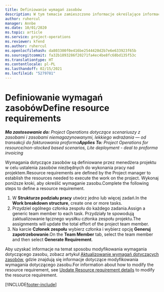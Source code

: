 ```yaml
---
title: Definiowanie wymagań zasobów
description: W tym temacie zamieszczono informacje określające informację wymagania zasobów.
author: ruhercul
manager: Annbe
ms.date: 10/01/2020
ms.topic: article
ms.service: project-operations
ms.reviewer: kfend
ms.author: ruhercul
ms.openlocfilehash: da803300f0e416be2544420d2b7e6e633923f65b
ms.sourcegitcommit: fa32b1893286f20271fa4ec4be8fc68bd135f53c
ms.translationtype: HT
ms.contentlocale: pl-PL
ms.lasthandoff: 02/15/2021
ms.locfileid: "5279781"
---
```

# <a name="define-resource-requirements"></a><span data-ttu-id="0590f-103">Definiowanie wymagań zasobów</span><span class="sxs-lookup"><span data-stu-id="0590f-103">Define resource requirements</span></span>

<span data-ttu-id="0590f-104">_**Ma zastosowanie do:** Project Operations dotyczące scenariuszy z zasobami i zasobami niemagazynowanymi, lekkiego wdrażania — od transakcji do fakturowania proforma_</span><span class="sxs-lookup"><span data-stu-id="0590f-104">_**Applies To:** Project Operations for resource/non-stocked based scenarios, Lite deployment - deal to proforma invoicing_</span></span>

<span data-ttu-id="0590f-105">Wymagania dotyczące zasobów są definiowane przez menedżera projektu w celu ustalenia zasobów niezbędnych do wykonania pracy nad projektem.</span><span class="sxs-lookup"><span data-stu-id="0590f-105">Resource requirements are defined by the Project manager to establish the resources needed to execute the work on the project.</span></span> <span data-ttu-id="0590f-106">Wykonaj poniższe kroki, aby określić wymaganie zasobu.</span><span class="sxs-lookup"><span data-stu-id="0590f-106">Complete the following steps to define a resource requirement.</span></span>

1.  <span data-ttu-id="0590f-107">W **Strukturze podziału pracy** utwórz jedno lub więcej zadań.</span><span class="sxs-lookup"><span data-stu-id="0590f-107">In the **Work breakdown structure**, create one or more tasks.</span></span>
2.  <span data-ttu-id="0590f-108">Przydziel ogólnego członka zespołu do każdego zadania.</span><span class="sxs-lookup"><span data-stu-id="0590f-108">Assign a generic team member to each task.</span></span> <span data-ttu-id="0590f-109">Przydziały te spowodują zaktualizowanie łącznego wysiłku członka zespołu projektu.</span><span class="sxs-lookup"><span data-stu-id="0590f-109">The assignments will update the total effort of the project team member.</span></span>
3.  <span data-ttu-id="0590f-110">Na karcie **Członek zespołu** wybierz członka i wybierz opcję **Generuj zapotrzebowanie**.</span><span class="sxs-lookup"><span data-stu-id="0590f-110">On the **Team Member** tab, select the team member and then select **Generate Requirement**.</span></span>

<span data-ttu-id="0590f-111">Aby uzyskać informacje na temat sposobu modyfikowania wymagania dotyczącego zasobu, zobacz artykuł [Aktualizowanie wymagań dotyczących zasobów](define-resource-requirements.md), gdzie znajdują się informacje dotyczące modyfikowania wymagania dotyczącego zasobu.</span><span class="sxs-lookup"><span data-stu-id="0590f-111">For information about how to modify the resource requirement, see [Update Resource requirement details](define-resource-requirements.md) to modify the resource requirement.</span></span>

[!INCLUDE[footer-include](../includes/footer-banner.md)]